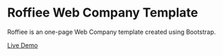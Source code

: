 # Roffiee Web Company Template

Roffiee is an one-page Web Company template created using Bootstrap.

[Live Demo](https://raw.githack.com/erdembaran/roffiee-web-company-template/main/index.html)

